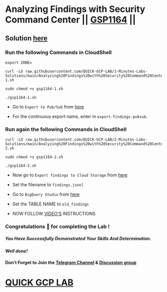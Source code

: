 # Analyzing Findings with Security Command Center || [GSP1164](https://www.cloudskillsboost.google/focuses/71931?parent=catalog) ||

## Solution [here]()

### Run the following Commands in CloudShell

```
export ZONE=
```
```
curl -LO raw.githubusercontent.com/QUICK-GCP-LAB/2-Minutes-Labs-Solutions/main/Analyzing%20Findings%20with%20Security%20Command%20Center/gsp1164-1.sh

sudo chmod +x gsp1164-1.sh

./gsp1164-1.sh
```

* Go to `Export to Pub/Sub` from [here](https://console.cloud.google.com/security/command-center/config/continuous-exports/pubsub)

* For the continuous export name, enter in `export-findings-pubsub`.

### Run again the following Commands in CloudShell

```
curl -LO raw.githubusercontent.com/QUICK-GCP-LAB/2-Minutes-Labs-Solutions/main/Analyzing%20Findings%20with%20Security%20Command%20Center/gsp1164-2.sh

sudo chmod +x gsp1164-2.sh

./gsp1164-2.sh
```

* Now go to `Export findings to Cloud Storage` from [here](https://console.cloud.google.com/security/command-center/export)

* Set the filename to `findings.jsonl`

* Go to `BigQuery Studio` from [here](https://console.cloud.google.com/bigquery)

* Set the TABLE NAME to `old_findings`

* NOW FOLLOW [VIDEO'S]() INSTRUCTIONS

### Congratulations 🎉 for completing the Lab !

##### *You Have Successfully Demonstrated Your Skills And Determination.*

#### *Well done!*

#### Don't Forget to Join the [Telegram Channel](https://t.me/QuickGcpLab) & [Discussion group](https://t.me/QuickGcpLabChats)

# [QUICK GCP LAB](https://www.youtube.com/@quickgcplab)